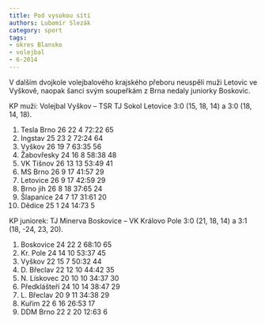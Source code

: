 ```yaml
---
title: Pod vysokou sítí
authors: Lubomír Slezák
category: sport
tags:
- okres Blansko
- volejbal
- 6-2014
---
```


V dalším dvojkole volejbalového krajského přeboru neuspěli muži Letovic ve Vyškově, naopak šanci svým soupeřkám z Brna nedaly juniorky Boskovic.

KP muži: Volejbal Vyškov – TSR TJ Sokol Letovice 3:0 (15, 18, 14) a 3:0 (18, 14, 18).

1. Tesla Brno 	26 22 4 	72:22 	65
2. Ingstav 	25 23 2 	72:24 	64
3. Vyškov 	26 19 7 	63:35 	56
4. Žabovřesky 	24 16 8 	58:38 	48
5. VK Tišnov 	26 13 13 	53:49 	41
6. MS Brno 	26 9 17 	41:57 	29
7. Letovice 	26 9 17 	42:59 	29
8. Brno jih 	26 8 18 	37:65 	24
9. Šlapanice 	24 7 17 	31:61 	20
10. Dědice 	25 1 24 	14:73 	5

KP juniorek: TJ Minerva Boskovice – VK Královo Pole 3:0 (21, 18, 14) a 3:1 (18, -24, 23, 20).

1. Boskovice 	24 22 2 	68:10 	65
2. Kr. Pole 	24 14 10 	53:37 	45
3. Vyškov 	22 15 7 	50:32 	44
4. D. Břeclav 	22 12 10 	44:42 	35
5. N. Lískovec 	20 10 10 	34:37 	30
6. Předklášteří 	24 10 14 	38:47 	29
7. L. Břeclav 	20 9 11 	34:38 	29
8. Kuřim 	22 6 16 	26:53 	17
9. DDM Brno 	22 2 20 	12:63 	6